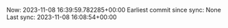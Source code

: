 Now: 2023-11-08 16:39:59.782285+00:00 Earliest commit since sync: None Last sync: 2023-11-08 16:08:54+00:00

